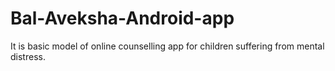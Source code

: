 # Bal-Aveksha-Android-app
It is basic model of online counselling app for children suffering from mental distress.
